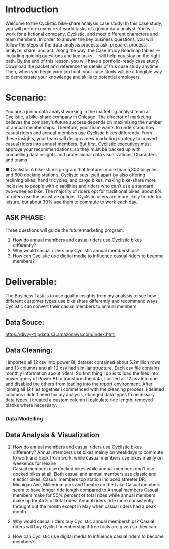 # Introduction
Welcome to the Cyclistic bike-share analysis case study! In this case study, you will perform many real-world tasks of a junior data analyst. You will work for a fictional company, Cyclistic, and meet different characters and team members. In order to answer the key business questions, you will follow the steps of the data analysis process: ask, prepare, process, analyze, share, and act. Along the way, the Case Study Roadmap tables — including guiding questions and key tasks — will help you stay on the right path.
By the end of this lesson, you will have a portfolio-ready case study. Download the packet and reference the details of this case study anytime. Then, when you begin your job hunt, your case study will be a tangible way to demonstrate your knowledge and skills to potential employers.
 
# Scenario: 
You are a junior data analyst working in the marketing analyst team at Cyclistic, a bike-share company in Chicago. The director of marketing believes the company’s future success depends on maximizing the number of annual memberships. Therefore, your team wants to understand how casual riders and annual members use Cyclistic bikes differently. From these insights, your team will design a new marketing strategy to convert casual riders into annual members. But first, Cyclistic executives must approve your recommendations, so they must be backed up with compelling data insights and professional data visualizations.
Characters and teams


● Cyclistic: A bike-share program that features more than 5,800 bicycles and 600 docking stations. Cyclistic sets itself apart by also offering reclining bikes, hand tricycles, and cargo bikes, making bike-share more inclusive to people with disabilities and riders who can’t use a standard two-wheeled bike. The majority of riders opt for traditional bikes; about 8% of riders use the assistive options. Cyclistic users are more likely to ride for leisure, but about 30% use them to commute to work each day.

## ASK PHASE: 
  Three questions will guide the future marketing program:
1. How do annual members and casual riders use Cyclistic bikes differently?
2. Why would casual riders buy Cyclistic annual memberships?
3. How can Cyclistic use digital media to influence casual riders to become members?


# Deliverable:
The Business Task is to use quality insights from my analysis to see how different customer types use bike share differently and recommend ways  Cyclistic can convert their casual members to annual members. 

## Data Souce:
https://divvy-tripdata.s3.amazonaws.com/index.html

## Data Cleaning:
  I imported all 12 csv into power Bi, dataset contained about 5.2million rows and 13 columns and all 12 csv had similiar structure. 
Each csv file contains monthly information about riders, So first thing i do is to load the files into power query of Power BI to transform the data, I joined all 12 csv into one and disabled the others from loading into the report environment.
After joining all 12 files together i commenced with the cleaning process, I deleted columns i didn't need for my analysis, changed data types to necessary data types,  i created a custom column ti calculate ride length, removed blanks where necessary. 

### Data Modelling


## Data Analysis & Visualization

1. How do annual members and casual riders use Cyclistic bikes differently?
   Annual members use bikes mainly on weekdays to commute to work and back from work,  while casual members use bikes mainly on weekends for leisure.  
   Casual members use docked bikes while annual members don't use docked bikes at all. Both casual and annual members use classic and electicr bikes. 
   Casual members top station incluced streeter DR, Michigan Ave, Millenium park and theatre on the Lake
   Casual members seem to have longer ride length compared to Annual members 
   Casual members make for 55% percent of total rides while annual members make up for 45% of total rides.
   Annual riders ride more consistently throught out the month except in May when casual riders had a peak month.
   
2. Why would casual riders buy Cyclistic annual memberships?
  Casual riders will buy Cyclisti membership if free trials are given so they can 
3. How can Cyclistic use digital media to influence casual riders to become members?
